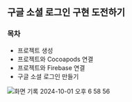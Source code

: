 ## 구글 소셜 로그인 구현 도전하기 

### 목차
+ 프로젝트 생성
+ 프로젝트와 Cocoapods 연결
+ 프로젝트와 Firebase 연결
+ 구글 소셜 로그인 만들기

![화면 기록 2024-10-01 오후 6 58 56](https://github.com/user-attachments/assets/9bd97a3d-489d-4111-9e15-42f180449535)








   



